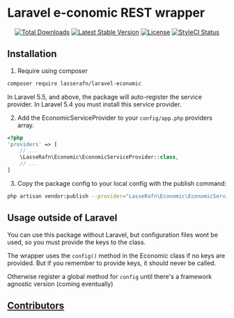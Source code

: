 # Laravel e-conomic REST wrapper

<p align="center"> 
<a href="https://packagist.org/packages/LasseRafn/laravel-economic"><img src="https://img.shields.io/packagist/dt/LasseRafn/laravel-economic.svg?style=flat-square" alt="Total Downloads"></a>
<a href="https://packagist.org/packages/LasseRafn/laravel-economic"><img src="https://img.shields.io/packagist/v/LasseRafn/laravel-economic.svg?style=flat-square" alt="Latest Stable Version"></a>
<a href="https://packagist.org/packages/LasseRafn/laravel-economic"><img src="https://img.shields.io/packagist/l/LasseRafn/laravel-economic.svg?style=flat-square" alt="License"></a>
<a href="https://styleci.io/repos/75620408"><img src="https://styleci.io/repos/75620408/shield?branch=master" alt="StyleCI Status"></a>
</p>

## Installation

1. Require using composer

``` bash
composer require lasserafn/laravel-economic
```

In Laravel 5.5, and above, the package will auto-register the service provider. In Laravel 5.4 you must install this service provider.

2. Add the EconomicServiceProvider to your `config/app.php` providers array.

``` php
<?php 
'providers' => [
    // ...
    \LasseRafn\Economic\EconomicServiceProvider::class,
    // ...
]
```

3. Copy the package config to your local config with the publish command: 

``` bash
php artisan vendor:publish --provider="LasseRafn\Economic\EconomicServiceProvider"
```

## Usage outside of Laravel
You can use this package without Laravel, but configuration files wont be used, so you must provide the keys to the class.

The wrapper uses the `config()` method in the Economic class if no keys are provided. But if you remember to provide keys, it should never be called. 

Otherwise register a global method for `config` until there's a framework agnostic version (coming eventually) 

## [Contributors](https://github.com/LasseRafn/laravel-economic/graphs/contributors)
